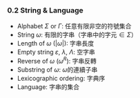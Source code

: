 ### 0.2 String & Language
  - Alphabet $\Sigma$ or $\Gamma$: 任意有限非空的符號集合
  - String $\omega$: 有限的字串（字串中的字元$\in\Sigma$）
  - Length of $\omega$ ($|\omega|$): 字串長度
  - Empty string $\varepsilon$,  $\lambda$, $\Lambda$: 空字串
  - Reverse of $\omega$ ($\omega^R$): 字串反轉
  - Substring of $\omega$: $\omega$的連續子串
  - Lexicographic ordering: 字典序
  - Language: 字串的集合

